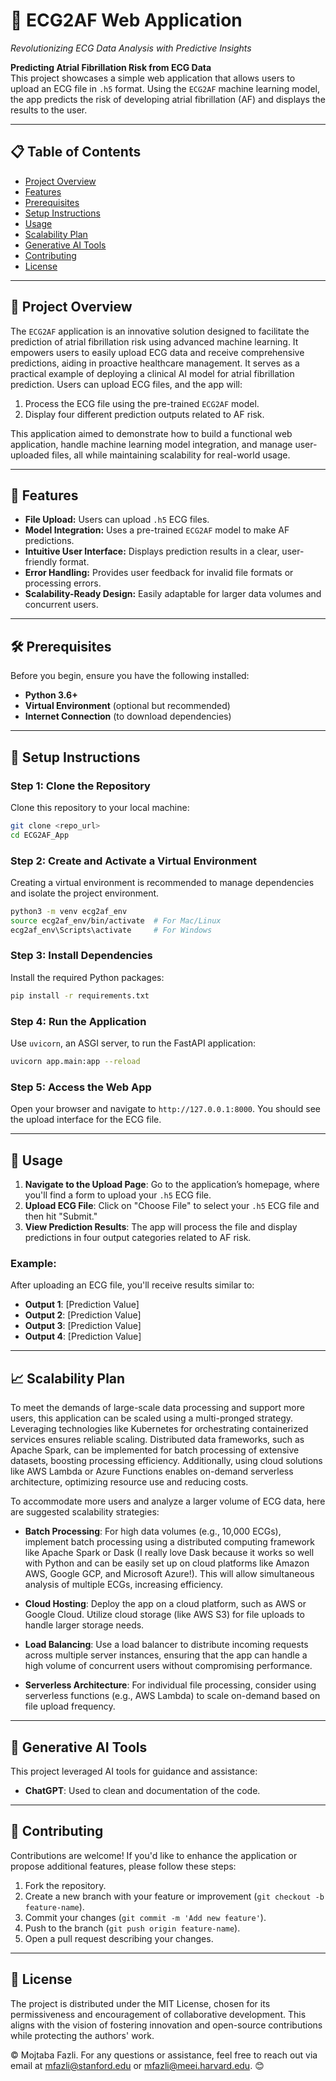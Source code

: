 
# 🌟 ECG2AF Web Application
*Revolutionizing ECG Data Analysis with Predictive Insights*

**Predicting Atrial Fibrillation Risk from ECG Data**  
This project showcases a simple web application that allows users to upload an ECG file in `.h5` format. Using the `ECG2AF` machine learning model, the app predicts the risk of developing atrial fibrillation (AF) and displays the results to the user.

---

## 📋 Table of Contents

- [Project Overview](#project-overview)
- [Features](#features)
- [Prerequisites](#prerequisites)
- [Setup Instructions](#setup-instructions)
- [Usage](#usage)
- [Scalability Plan](#scalability-plan)
- [Generative AI Tools](#generative-ai-tools)
- [Contributing](#contributing)
- [License](#license)

---

## 🎯 Project Overview
The `ECG2AF` application is an innovative solution designed to facilitate the prediction of atrial fibrillation risk using advanced machine learning. It empowers users to easily upload ECG data and receive comprehensive predictions, aiding in proactive healthcare management. It serves as a practical example of deploying a clinical AI model for atrial fibrillation prediction. Users can upload ECG files, and the app will:

1. Process the ECG file using the pre-trained `ECG2AF` model.
2. Display four different prediction outputs related to AF risk.

This application aimed to demonstrate how to build a functional web application, handle machine learning model integration, and manage user-uploaded files, all while maintaining scalability for real-world usage.

---

## 🌟 Features

- **File Upload:** Users can upload `.h5` ECG files.
- **Model Integration:** Uses a pre-trained `ECG2AF` model to make AF predictions.
- **Intuitive User Interface:** Displays prediction results in a clear, user-friendly format.
- **Error Handling:** Provides user feedback for invalid file formats or processing errors.
- **Scalability-Ready Design:** Easily adaptable for larger data volumes and concurrent users.

---

## 🛠️ Prerequisites

Before you begin, ensure you have the following installed:

- **Python 3.6+**
- **Virtual Environment** (optional but recommended)
- **Internet Connection** (to download dependencies)

---

## 🚀 Setup Instructions

### Step 1: Clone the Repository

Clone this repository to your local machine:

```bash
git clone <repo_url>
cd ECG2AF_App
```

### Step 2: Create and Activate a Virtual Environment

Creating a virtual environment is recommended to manage dependencies and isolate the project environment.

```bash
python3 -m venv ecg2af_env
source ecg2af_env/bin/activate  # For Mac/Linux
ecg2af_env\Scripts\activate     # For Windows
```

### Step 3: Install Dependencies

Install the required Python packages:

```bash
pip install -r requirements.txt
```

### Step 4: Run the Application

Use `uvicorn`, an ASGI server, to run the FastAPI application:

```bash
uvicorn app.main:app --reload
```

### Step 5: Access the Web App

Open your browser and navigate to `http://127.0.0.1:8000`. You should see the upload interface for the ECG file.

---

## 📖 Usage

1. **Navigate to the Upload Page**: Go to the application’s homepage, where you'll find a form to upload your `.h5` ECG file.
2. **Upload ECG File**: Click on "Choose File" to select your `.h5` ECG file and then hit "Submit."
3. **View Prediction Results**: The app will process the file and display predictions in four output categories related to AF risk.

### Example:
After uploading an ECG file, you'll receive results similar to:

- **Output 1**: [Prediction Value]
- **Output 2**: [Prediction Value]
- **Output 3**: [Prediction Value]
- **Output 4**: [Prediction Value]

---

## 📈 Scalability Plan
To meet the demands of large-scale data processing and support more users, this application can be scaled using a multi-pronged strategy. Leveraging technologies like Kubernetes for orchestrating containerized services ensures reliable scaling. Distributed data frameworks, such as Apache Spark, can be implemented for batch processing of extensive datasets, boosting processing efficiency. Additionally, using cloud solutions like AWS Lambda or Azure Functions enables on-demand serverless architecture, optimizing resource use and reducing costs.

To accommodate more users and analyze a larger volume of ECG data, here are suggested scalability strategies:

- **Batch Processing**: For high data volumes (e.g., 10,000 ECGs), implement batch processing using a distributed computing framework like Apache Spark or Dask 
(I really love Dask because it works so well with Python and can be easily set up on cloud platforms like Amazon AWS, Google GCP, and Microsoft Azure!). This will allow simultaneous analysis of multiple ECGs, increasing efficiency.

- **Cloud Hosting**: Deploy the app on a cloud platform, such as AWS or Google Cloud. Utilize cloud storage (like AWS S3) for file uploads to handle larger storage needs.
- **Load Balancing**: Use a load balancer to distribute incoming requests across multiple server instances, ensuring that the app can handle a high volume of concurrent users without compromising performance.
- **Serverless Architecture**: For individual file processing, consider using serverless functions (e.g., AWS Lambda) to scale on-demand based on file upload frequency.

---

## 🤖 Generative AI Tools

This project leveraged AI tools for guidance and assistance:

- **ChatGPT**: Used to clean and documentation of the code.

---

## 🤝 Contributing

Contributions are welcome! If you'd like to enhance the application or propose additional features, please follow these steps:

1. Fork the repository.
2. Create a new branch with your feature or improvement (`git checkout -b feature-name`).
3. Commit your changes (`git commit -m 'Add new feature'`).
4. Push to the branch (`git push origin feature-name`).
5. Open a pull request describing your changes.


---

## 📜 License
The project is distributed under the MIT License, chosen for its permissiveness and encouragement of collaborative development. This aligns with the vision of fostering innovation and open-source contributions while protecting the authors' work.

© Mojtaba Fazli. For any questions or assistance, feel free to reach out via email at mfazli@stanford.edu or mfazli@meei.harvard.edu.
 😊
